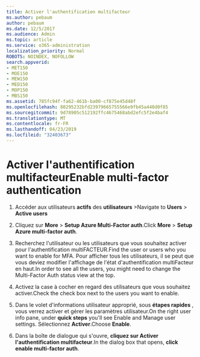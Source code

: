 ```yaml
---
title: Activer l'authentification multifacteur
ms.author: pebaum
author: pebaum
ms.date: 12/5/2017
ms.audience: Admin
ms.topic: article
ms.service: o365-administration
localization_priority: Normal
ROBOTS: NOINDEX, NOFOLLOW
search.appverid:
- MET150
- MOE150
- MEW150
- MED150
- MOP150
- MBS150
ms.assetid: 785fc94f-fa62-461b-ba00-cf875e45d48f
ms.openlocfilehash: 80295232bfd23979665755566e9fb45a440d0f85
ms.sourcegitcommit: 9d78905c512192ffc4675468abd2efc5f2e4baf4
ms.translationtype: MT
ms.contentlocale: fr-FR
ms.lasthandoff: 04/23/2019
ms.locfileid: "32403673"
---
```

# <a name="enable-multi-factor-authentication"></a><span data-ttu-id="825ab-102">Activer l'authentification multifacteur</span><span class="sxs-lookup"><span data-stu-id="825ab-102">Enable multi-factor authentication</span></span>

1. <span data-ttu-id="825ab-103">Accéder aux utilisateurs **actifs** des **utilisateurs** \></span><span class="sxs-lookup"><span data-stu-id="825ab-103">Navigate to **Users** \> **Active users**</span></span>
    
2. <span data-ttu-id="825ab-104">Cliquez sur **More** \> **Setup Azure Multi-Factor auth**.</span><span class="sxs-lookup"><span data-stu-id="825ab-104">Click **More** \> **Setup Azure multi-factor auth**.</span></span> 
    
3. <span data-ttu-id="825ab-105">Recherchez l'utilisateur ou les utilisateurs que vous souhaitez activer pour l'authentification multiFACTEUR.</span><span class="sxs-lookup"><span data-stu-id="825ab-105">Find the user or users who you want to enable for MFA.</span></span> <span data-ttu-id="825ab-106">Pour afficher tous les utilisateurs, il se peut que vous deviez modifier l'affichage de l'état d'authentification multiFacteur en haut.</span><span class="sxs-lookup"><span data-stu-id="825ab-106">In order to see all the users, you might need to change the Multi-Factor Auth status view at the top.</span></span>
    
4. <span data-ttu-id="825ab-107">Activez la case à cocher en regard des utilisateurs que vous souhaitez activer.</span><span class="sxs-lookup"><span data-stu-id="825ab-107">Check the check box next to the users you want to enable.</span></span>
    
5.  <span data-ttu-id="825ab-108">Dans le volet d'informations utilisateur approprié, sous **étapes rapides** , vous verrez activer et gérer les paramètres utilisateur.</span><span class="sxs-lookup"><span data-stu-id="825ab-108">On the right user info pane, under **quick steps** you'll see Enable and Manage user settings.</span></span> <span data-ttu-id="825ab-109">Sélectionnez **Activer**.</span><span class="sxs-lookup"><span data-stu-id="825ab-109">Choose **Enable**.</span></span> 
    
6. <span data-ttu-id="825ab-110">Dans la boîte de dialogue qui s'ouvre, **cliquez sur Activer l'authentification multifacteur**.</span><span class="sxs-lookup"><span data-stu-id="825ab-110">In the dialog box that opens, **click enable multi-factor auth**.</span></span> 
    

